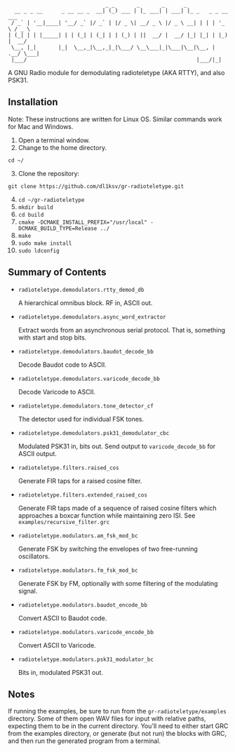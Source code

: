 ```
                               _ _       _       _      _                    
  __ _ _ __      _ __ __ _  __| (_) ___ | |_ ___| | ___| |_ _   _ _ __   ___ 
 / _` | '__|____| '__/ _` |/ _` | |/ _ \| __/ _ \ |/ _ \ __| | | | '_ \ / _ \
| (_| | | |_____| | | (_| | (_| | | (_) | ||  __/ |  __/ |_| |_| | |_) |  __/
 \__, |_|       |_|  \__,_|\__,_|_|\___/ \__\___|_|\___|\__|\__, | .__/ \___|
 |___/                                                      |___/|_|         
```

A GNU Radio module for demodulating radioteletype (AKA RTTY), and also PSK31.

## Installation

Note: These instructions are written for Linux OS. Similar commands work for Mac and Windows.

1. Open a terminal window.
2. Change to the home directory.
```
cd ~/  
```
3. Clone the repository:
```
git clone https://github.com/dl1ksv/gr-radioteletype.git
```
4. ```cd ~/gr-radioteletype```
5. ```mkdir build```
6. ```cd build```
7. ```cmake -DCMAKE_INSTALL_PREFIX="/usr/local" -DCMAKE_BUILD_TYPE=Release ../```
8. ```make```
9. ```sudo make install```
10. ```sudo ldconfig```

## Summary of Contents

* ```radioteletype.demodulators.rtty_demod_db```

  A hierarchical omnibus block. RF in, ASCII out.

* ```radioteletype.demodulators.async_word_extractor```

  Extract words from an asynchronous serial protocol. That is, something with start and stop bits.

* ```radioteletype.demodulators.baudot_decode_bb```

  Decode Baudot code to ASCII.

* ```radioteletype.demodulators.varicode_decode_bb```

  Decode Varicode to ASCII.

* ```radioteletype.demodulators.tone_detector_cf```

  The detector used for individual FSK tones.

* ```radioteletype.demodulators.psk31_demodulator_cbc```

  Modulated PSK31 in, bits out. Send output to ```varicode_decode_bb``` for ASCII output.

* ```radioteletype.filters.raised_cos```

  Generate FIR taps for a raised cosine filter.

* ```radioteletype.filters.extended_raised_cos```

  Generate FIR taps made of a sequence of raised cosine filters which approaches a boxcar function while maintaining zero ISI. See ```examples/recursive_filter.grc```

* ```radioteletype.modulators.am_fsk_mod_bc```

  Generate FSK by switching the envelopes of two free-running oscillators.

* ```radioteletype.modulators.fm_fsk_mod_bc```

  Generate FSK by FM, optionally with some filtering of the modulating signal.

* ```radioteletype.modulators.baudot_encode_bb```

  Convert ASCII to Baudot code.

* ```radioteletype.modulators.varicode_encode_bb```

  Convert ASCII to Varicode.

* ```radioteletype.modulators.psk31_modulator_bc```

  Bits in, modulated PSK31 out.

## Notes

If running the examples, be sure to run from the ```gr-radioteletype/examples``` directory. Some of them open WAV files for input with relative paths, expecting them to be in the current directory. You'll need to either start GRC from the examples directory, or generate (but not run) the blocks with GRC, and then run the generated program from a terminal.

